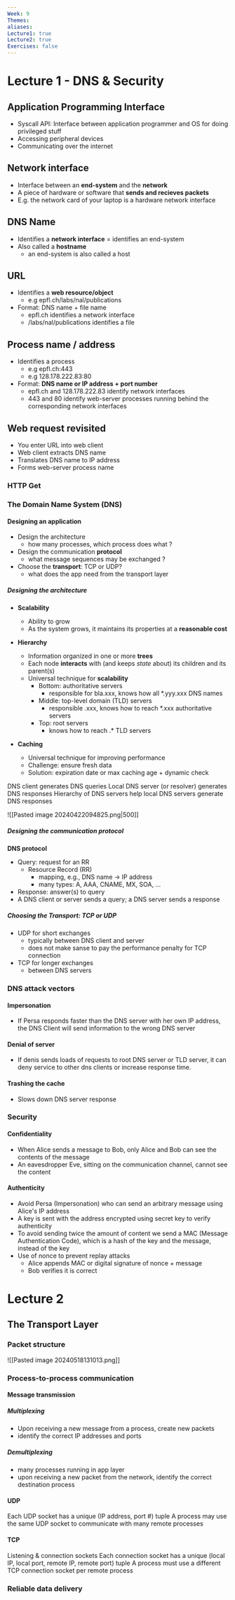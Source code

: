 ```yaml
---
Week: 9
Themes: 
aliases: 
Lecture1: true
Lecture2: true
Exercises: false
---
```


# Lecture 1 - DNS & Security
## Application Programming Interface
- Syscall API: Interface between application programmer and OS for doing privileged stuff
- Accessing peripheral devices
- Communicating over the internet

## Network interface
- Interface between an **end-system** and the **network**
- A piece of hardware or software that **sends and recieves packets**
- E.g. the network card of your laptop is a hardware network interface

## DNS Name
- Identifies a **network interface** = identifies an end-system
- Also called a **hostname**
	- an end-system is also called a host

## URL
- Identifies a **web resource/object**
	- e.g epfl.ch/labs/nal/publications
- Format: DNS name + file name
	- epfl.ch identifies a network interface
	- /labs/nal/publications identifies a file

## Process name / address
- Identifies a process
	- e.g epfl.ch:443
	- e.g 128.178.222.83:80
- Format: **DNS name or IP address + port number**
	- epfl.ch and 128.178.222.83 identify network interfaces
	- 443 and 80 identify web-server processes running behind the corresponding network interfaces

## Web request revisited
- You enter URL into web client
- Web client extracts DNS name
- Translates DNS name to IP address
- Forms web-server process name

### HTTP Get


### The Domain Name System (DNS)
#### Designing an application
- Design the architecture
	- how many processes, which process does what ?
- Design the communication **protocol**
	- what message sequences may be exchanged ?
- Choose the **transport**: TCP or UDP?
	- what does the app need from the transport layer

##### Designing the architecture
- **Scalability**
	- Ability to grow
	- As the system grows, it maintains its properties at a **reasonable cost**
- **Hierarchy**
	- Information organized in one or more **trees**
	- Each node **interacts** with (and keeps *state* about) its children and its parent(s)
	- Universal technique for **scalability**
		- Bottom: authoritative servers
			- responsible for bla.xxx, knows how all \*.yyy.xxx DNS names
		- Middle: top-level domain (TLD) servers
			- responsible .xxx, knows how to reach \*.xxx authoritative servers
		- Top: root servers
			- knows how to reach .\* TLD servers
		
- **Caching**
	- Universal technique for improving performance
	- Challenge: ensure fresh data
	- Solution: expiration date or max caching age + dynamic check

DNS client generates DNS queries
Local DNS server (or resolver) generates DNS responses
Hierarchy of DNS servers help local DNS servers generate DNS responses


![[Pasted image 20240422094825.png|500]]

##### Designing the communication protocol
**DNS protocol**
- Query: request for an RR
	- Resource Record (RR)
		- mapping, e.g., DNS name -> IP address
		- many types: A, AAA, CNAME, MX, SOA, ...
- Response: answer(s) to query
- A DNS client or server sends a query; a DNS server sends a response

##### Choosing the Transport: TCP or UDP
- UDP for short exchanges
	- typically between DNS client and server
	- does not make sanse to pay the performance penalty for TCP connection
- TCP for longer exchanges
	- between DNS servers

### DNS attack vectors
#### Impersonation
- If Persa responds faster than the DNS server with her own IP address, the DNS Client will send information to the wrong DNS server
#### Denial of server
- If denis sends loads of requests to root DNS server or TLD server, it can deny service to other dns clients or increase response time.

#### Trashing the cache
- Slows down DNS server response


### Security
#### Confidentiality
- When Alice sends a message to Bob, only Alice and Bob can see the contents of the message
- An eavesdropper Eve, sitting on the communication channel, cannot see the content

#### Authenticity
- Avoid Persa (Impersonation) who can send an arbitrary message using Alice's IP address
- A key is sent with the address encrypted using secret key to verify authenticity
- To avoid sending twice the amount of content we send a MAC (Message Authentication Code), which is a hash of the key and the message, instead of the key
- Use of nonce to prevent replay attacks
	- Alice appends MAC or digital signature of nonce + message
	- Bob verifies it is correct

# Lecture 2

## The Transport Layer 

### Packet structure
![[Pasted image 20240518131013.png]]

### Process-to-process communication

#### Message transmission
##### Multiplexing
- Upon receiving a new message from a process, create new packets
- identify the correct IP addresses and ports
##### Demultiplexing
- many processes running in app layer
- upon receiving a new packet from the network, identify the correct destination process
#### UDP

Each UDP socket has a unique (IP address, port #) tuple
A process may use the same UDP socket to communicate with many remote processes
#### TCP

Listening & connection sockets
Each connection socket has a unique (local IP, local port, remote IP, remote port) tuple
A process must use a different TCP connection socket per remote process



### Reliable data delivery